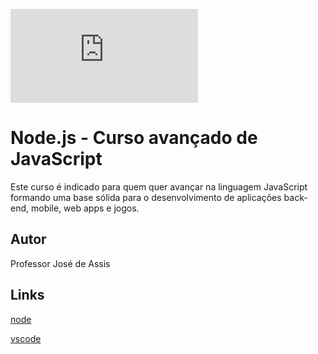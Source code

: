 ![GitHub](https://img.shields.io/github/license/professorjosedeassis/node.js)
# Node.js - Curso avançado de JavaScript
Este curso é indicado para quem quer avançar na linguagem JavaScript formando uma base sólida para o desenvolvimento de aplicações back-end, mobile, web apps e jogos.
## Autor
Professor José de Assis
## Links
[node](https://nodejs.org/en/)

[vscode](https://code.visualstudio.com/)
